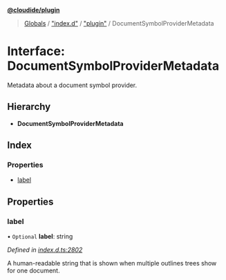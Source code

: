 **[@cloudide/plugin](../README.md)**

> [Globals](../README.md) / ["index.d"](../modules/_index_d_.md) / ["plugin"](../modules/_index_d_._plugin_.md) / DocumentSymbolProviderMetadata

# Interface: DocumentSymbolProviderMetadata

Metadata about a document symbol provider.

## Hierarchy

* **DocumentSymbolProviderMetadata**

## Index

### Properties

* [label](_index_d_._plugin_.documentsymbolprovidermetadata.md#label)

## Properties

### label

• `Optional` **label**: string

*Defined in [index.d.ts:2802](https://github.com/huaweicloud/cloudide-plugin-api/blob/1ab5ef8/index.d.ts#L2802)*

A human-readable string that is shown when multiple outlines trees show for one document.
